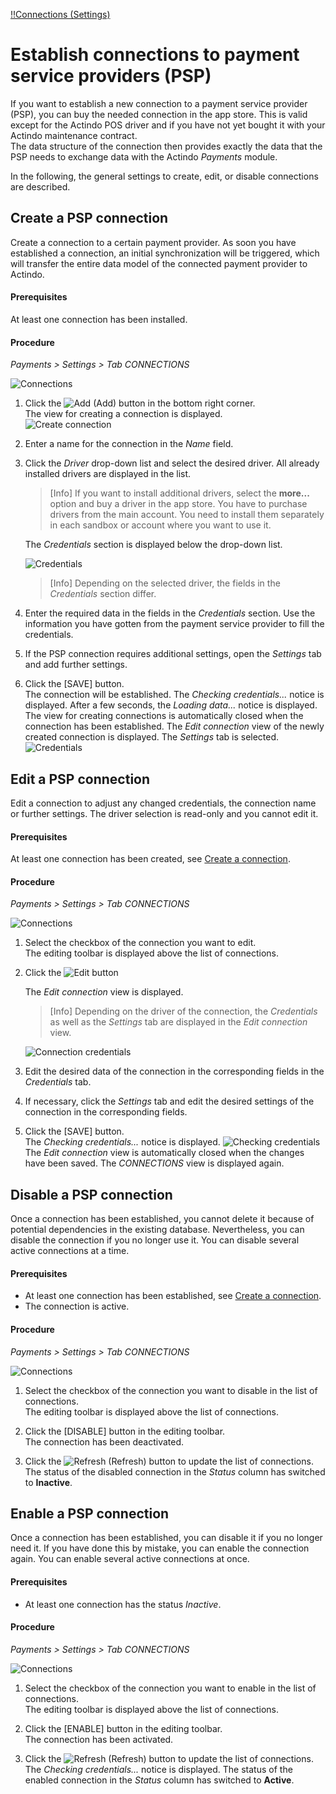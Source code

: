 [!!Connections (Settings)](../UserInterface/08a_Connections.md)

# Establish connections to payment service providers (PSP)   

If you want to establish a new connection to a payment service provider (PSP), you can buy the needed connection in the app store. This is valid except for the Actindo POS driver and if you have not yet bought it with your Actindo maintenance contract.<!---Stefan: Stimmt das?-->   
The data structure of the connection then provides exactly the data that the PSP needs to exchange data with the Actindo *Payments* module.

In the following, the general settings to create, edit, 
or disable connections are described. 


## Create a PSP connection

Create a connection to a certain payment provider. As soon you have established a connection, an initial synchronization will be triggered, which will transfer the entire data model of the connected payment provider to Actindo. 


#### Prerequisites

At least one connection has been installed.


#### Procedure    

*Payments > Settings > Tab CONNECTIONS*   

![Connections](../../Assets/Screenshots/Payments/Settings/Connections.png "[Connections]")
1.  Click the ![Add](../../Assets/Icons/Plus01.png "[Add]") (Add) button in the bottom right corner.   
    The view for creating a connection is displayed.   
    ![Create connection](../../Assets/Screenshots/Payments/Settings/CreateConnection.png "[Create connection]")
2.  Enter a name for the connection in the *Name* field.
3.  Click the *Driver* drop-down list and select the desired driver. 
   All already installed drivers are displayed in the list.   
   
     > [Info] If you want to install additional drivers, select the **more...** option and buy a driver in the app store. You have to purchase drivers from the main account. You need to install them separately in each sandbox or account where you want to use it.

     The *Credentials* section is displayed below the drop-down list.

    ![Credentials](../../Assets/Screenshots/Payments/Settings/CreateConnectionCredentials.png "[Credentials]")
     > [Info] Depending on the selected driver, the fields in the *Credentials* section differ.

4. Enter the required data in the fields in the *Credentials* section. Use the information you have gotten from the payment service provider to fill the credentials.
5. If the PSP connection requires additional settings, open the *Settings* tab and add further settings.

6. Click the [SAVE] button.   
    The connection will be established. The *Checking credentials...* notice is displayed. After a few seconds, the *Loading data...* notice is displayed.
    The view for creating connections is automatically closed when the connection has been established. The *Edit connection* view of the newly created connection is displayed. The *Settings* tab is selected.
      ![Credentials](../../Assets/Screenshots/Payments/Settings/EditConnectionSettings.png "[Credentials]")
    <!-----Stefan: stimmt das? Ich kann es nicht nachmachen--->


## Edit a PSP connection

Edit a connection to adjust any changed credentials, the connection name or further settings. The driver selection is read-only and you cannot edit it.

#### Prerequisites

At least one connection has been created, see [Create a connection](#create-a-connection).

#### Procedure

*Payments > Settings > Tab CONNECTIONS*

![Connections](../../Assets/Screenshots/Payments/Settings/ChangeConnections.png "[Connections]")

1. Select the checkbox of the connection you want to edit.  
   The editing toolbar is displayed above the list of connections.      
2. Click the ![Edit](../../Assets/Icons/Edit01.png "[Edit]") button
   
    The *Edit connection* view is displayed.

    > [Info] Depending on the driver of the connection, the *Credentials* as well as the *Settings* tab are displayed in the *Edit connection* view.

    ![Connection credentials](../../Assets/Screenshots/Payments/Settings/EditConnectionCredentials.png "[Connection credentials]")

2. Edit the desired data of the connection in the corresponding fields in the *Credentials* tab.

3. If necessary, click the *Settings* tab and edit the desired settings of the connection in the corresponding fields.

4. Click the [SAVE] button.   
    The *Checking credentials...* notice is displayed.
    ![Checking credentials](../../Assets/Screenshots/Payments/Settings/CheckingCredentials.png "[Checking credentials]")
    The *Edit connection* view is automatically closed when the changes have been saved. The *CONNECTIONS* view is displayed again.

## Disable a PSP connection
Once a connection has been established, you cannot delete it because of potential dependencies in the existing database. Nevertheless, you can disable the connection if you no longer use it. You can disable several active connections at a time.

#### Prerequisites

- At least one connection has been established, see [Create a connection](#create-a-connection).
- The connection is active.


#### Procedure

*Payments > Settings > Tab CONNECTIONS*

![Connections](../../Assets/Screenshots/Payments/Settings/ChangeConnections.png "[Connections]")

1. Select the checkbox of the connection you want to disable in the list of connections.   
    The editing toolbar is displayed above the list of connections.

2. Click the [DISABLE] button in the editing toolbar.   
    The connection has been deactivated.

3. Click the ![Refresh](../../Assets/Icons/Refresh01.png "[Refresh]") (Refresh) button to update the list of connections.   
    The status of the disabled connection in the *Status* column has switched to **Inactive**.

## Enable a PSP connection
Once a connection has been established, you can disable it if you no longer need it. If you have done this by mistake, you can enable the connection again. You can enable several active connections at once.

#### Prerequisites

- At least one connection has the status *Inactive*.


#### Procedure

*Payments > Settings > Tab CONNECTIONS*

![Connections](../../Assets/Screenshots/Payments/Settings/ChangeConnections.png "[Connections]")
<!----Stefan, kannst Du mir einen Screenshot machen?Eigentlich brauche ich nur einen grünen Enable button --->

1. Select the checkbox of the connection you want to enable in the list of connections.   
    The editing toolbar is displayed above the list of connections.

2. Click the [ENABLE] button in the editing toolbar.   
    The connection has been activated.

3. Click the ![Refresh](../../Assets/Icons/Refresh01.png "[Refresh]") (Refresh) button to update the list of connections.   
    The *Checking credentials...* notice is displayed. 
    The status of the enabled connection in the *Status* column has switched to **Active**.